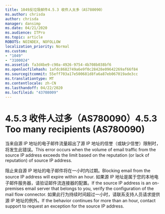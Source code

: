 ```yaml
---
title: 1049反垃圾邮件4.5.3 收件人太多（AS780090）
ms.author: chrisda
author: chrisda
manager: dansimp
ms.date: 04/21/2020
ms.audience: ITPro
ms.topic: article
ROBOTS: NOINDEX, NOFOLLOW
localization_priority: Normal
ms.custom:
- "1049"
- "3100024"
ms.assetid: fa3d4be9-c90a-4926-9754-4b708b038bf6
ms.openlocfilehash: 1afdc8682749a6e9f0c28428e09642269af66f84
ms.sourcegitcommit: 55eff703a17e500681d8fa6a87eb067019ade3cc
ms.translationtype: MT
ms.contentlocale: zh-CN
ms.lasthandoff: 04/22/2020
ms.locfileid: "43708009"
---
```

# <a name="453-too-many-recipients-as780090"></a><span data-ttu-id="cd77f-102">4.5.3 收件人过多（AS780090）</span><span class="sxs-lookup"><span data-stu-id="cd77f-102">4.5.3 Too many recipients (AS780090)</span></span>

<span data-ttu-id="cd77f-103">当来自源 IP 地址的电子邮件流量超出了源 IP 地址的信誉（或缺少信誉）限制时，将发生此错误。</span><span class="sxs-lookup"><span data-stu-id="cd77f-103">This error occurs when the volume of email traffic from the source IP address exceeds the limit based on the reputation (or lack of reputation) of source IP address.</span></span>

<span data-ttu-id="cd77f-104">阻止来自源 IP 地址的电子邮件将在一小时内过期。</span><span class="sxs-lookup"><span data-stu-id="cd77f-104">Blocking email from the source IP address will expire within an hour.</span></span> <span data-ttu-id="cd77f-105">如果源 IP 地址是属于您的本地电子邮件服务器，请验证邮件流连接器的配置。</span><span class="sxs-lookup"><span data-stu-id="cd77f-105">If the source IP address is an on-premises email server that belongs to you, verify the configuration of the mail flow connector.</span></span> <span data-ttu-id="cd77f-106">如果此行为持续时间超过一小时，请联系支持人员请求提供源 IP 地址的例外。</span><span class="sxs-lookup"><span data-stu-id="cd77f-106">If the behavior continues for more than an hour, contact support to request an exception for the source IP address.</span></span>
